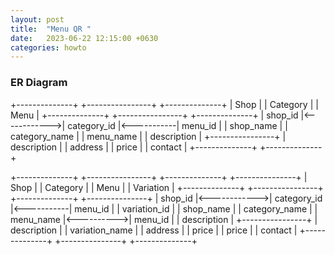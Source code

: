 ```yaml
---
layout: post
title:  "Menu QR "
date:   2023-06-22 12:15:00 +0630
categories: howto
---
```


### ER Diagram
+--------------+              +----------------+             +--------------+
|     Shop     |              |    Category    |             |     Menu     |
+--------------+              +----------------+             +--------------+
|   shop_id    |<------------>|   category_id  |<-----------|   menu_id    |
|   shop_name  |              | category_name  |             |  menu_name   |
|  description |              +----------------+             |  description |
|    address   |                                             |    price     |
|    contact   |                                             +--------------+
+--------------+


+--------------+              +----------------+             +--------------+            +---------------+
|     Shop     |              |    Category    |             |     Menu     |            |   Variation   |
+--------------+              +----------------+             +--------------+            +---------------+
|   shop_id    |<------------>|   category_id  |<-----------|   menu_id    |            |  variation_id |
|   shop_name  |              | category_name  |             |  menu_name   |<---------->|  menu_id      |
|  description |              +----------------+             |  description |            |  variation_name |
|    address   |                                               |    price     |            |   price       |
|    contact   |                                               +--------------+            +---------------+
+--------------+
